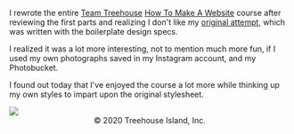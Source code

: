 I rewrote the entire <a href="https://teamtreehouse.com/home" target="_blank">Team Treehouse</a> <a href="https://teamtreehouse.com/tracks/web-design" target="_blank">How To Make A Website</a> course after reviewing the first parts and realizing I don't like my <a href="https://github.com/Angelfirenze01/Web-Design/tree/master/How-To-Make-A-Website" target="_blank">original attempt</a>, which was written with the boilerplate design specs.

I realized it was a lot more interesting, not to mention much more fun, if I used my own photographs saved in my Instagram account, and my Photobucket.

I found out today that I've enjoyed the course a lot more while thinking up my own styles to impart upon the original stylesheet.

<img src="http://img.photobucket.com/albums/v204/Angelfirenze/Team%20Treehouse/Treehouse-Logo-Outlines_zpse2fmsdyp.png"> 

<center>&copy 2020 Treehouse Island, Inc.</center>
